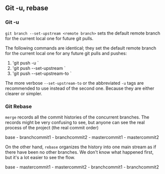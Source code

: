 
## Git -u, rebase

### Git -u

`git branch --set-upstream <remote branch>`
sets the default remote branch for the current local one for future git pulls.

The following commands are identical;
they set the default remote branch for the current local one for any future git pulls and pushes:

1. 'git push -u <remote branch> <local branch>`
2. 'git push --set-upstream <remote branch> <local branch>`
3. 'git push --set-upstream-to <remote branch> <local branch>`

The more verbose `--set-upstream-to` or the abbreviated `-u` tags are recommended to use
instead of the second one. Because they are either clearer or simpler.

### Git Rebase

`merge` records all the commit histories of the concurrent branches.
The records might be very confusing to see, but anyone can see the real process of the project (the real commit order)

base - branchcommit1 - branchcommit2
     - mastercommit1 - mastercommit2


On the other hand, `rebase` organizes the history into one main stream as if there have been no other branches.
We don't know what happened first, but it's a lot easier to see the flow.

base - mastercommit1 - mastercommit2 - branchcommit1 - branchcommit2
